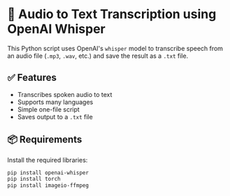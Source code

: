 # 📝 Audio to Text Transcription using OpenAI Whisper

This Python script uses OpenAI's `whisper` model to transcribe speech from an audio file (`.mp3`, `.wav`, etc.) and save the result as a `.txt` file.

## ✅ Features

- Transcribes spoken audio to text
- Supports many languages
- Simple one-file script
- Saves output to a `.txt` file

## 📦 Requirements

Install the required libraries:

```bash
pip install openai-whisper
pip install torch
pip install imageio-ffmpeg
